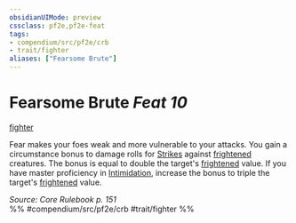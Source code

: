 ```yaml
---
obsidianUIMode: preview
cssclass: pf2e,pf2e-feat
tags:
- compendium/src/pf2e/crb
- trait/fighter
aliases: ["Fearsome Brute"]
---
```

# Fearsome Brute  *Feat 10*  
[fighter](Reference/Rules/Traits/fighter.md "Fighter Class Trait")  


Fear makes your foes weak and more vulnerable to your attacks. You gain a circumstance bonus to damage rolls for [Strikes](strike.md) against [frightened](conditions.md#Frightened) creatures. The bonus is equal to double the target's [frightened](conditions.md#Frightened) value. If you have master proficiency in [Intimidation](skills.md#Intimidation), increase the bonus to triple the target's [frightened](conditions.md#Frightened) value.

*Source: Core Rulebook p. 151*  
%% #compendium/src/pf2e/crb #trait/fighter %%